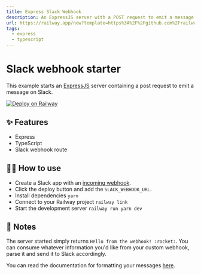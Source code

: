 ```yaml
---
title: Express Slack Webhook
description: An ExpressJS server with a POST request to emit a message on Slack
url: https://railway.app/new?template=https%3A%2F%2Fgithub.com%2Frailwayapp%2Fstarters%2Ftree%2Fmaster%2Fexamples%2Fslack-webhook&envs=SLACK_WEBHOOK_URL
tags:
  - express
  - typescript
---
```


# Slack webhook starter

This example starts an [ExpressJS](https://expressjs.com/) server containing a post request to emit a message on Slack.

[![Deploy on Railway](https://railway.app/button.svg)](https://railway.app/new?template=https%3A%2F%2Fgithub.com%2Frailwayapp%2Fstarters%2Ftree%2Fmaster%2Fexamples%2Fslack-webhook&envs=SLACK_WEBHOOK_URL)

## ✨ Features

- Express
- TypeScript
- Slack webhook route

## 💁‍♀️ How to use

- Create a Slack app with an [incoming webhook](https://api.slack.com/messaging/webhooks).
- Click the deploy button and add the `SLACK_WEBHOOK_URL`.
- Install dependencies `yarn`
- Connect to your Railway project `railway link`
- Start the development server `railway run yarn dev`

## 📝 Notes

The server started simply returns `Hello from the webhook! :rocket:`. You can consume whatever information you'd like from your custom webhook, parse it and send it to Slack accordingly.

You can read the documentation for formatting your messages [here](https://api.slack.com/reference/surfaces/formatting).
